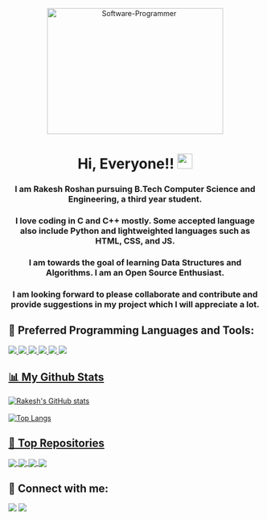 <p align="center"><img src="https://st3.depositphotos.com/3382541/13326/v/600/depositphotos_133260890-stock-illustration-programmer-sitting-on-big-laptop.jpghttps://mpng.subpng.com/20190702/zjp/kisspng-computer-programming-source-code-computer-software-5d1b385d2a10c8.4890123015620649891723.jpg" alt="Software-Programmer" height="250px" width="350px"></p>

<h1 align="center">Hi, Everyone!! <img src="https://raw.githubusercontent.com/MartinHeinz/MartinHeinz/master/wave.gif" height="30px" width="30px"> </h1>
<h3 align="center">I am Rakesh Roshan pursuing B.Tech Computer Science and Engineering, a third year student.</h3>
<h3 align="center">I love coding in C and C++ mostly. Some accepted language also include Python and lightweighted languages such as HTML, CSS, and JS.</h3>
<h3 align="center">I am towards the goal of learning Data Structures and Algorithms. I am an Open Source Enthusiast.</h3>
<h3 align="center">I am looking forward to please collaborate and contribute and provide suggestions in my project which I will appreciate a lot.</h3>

## 🚀 Preferred Programming Languages and Tools:
<p align="left">
    <a href="https://www.cprogramming.com/" target="_blank"> <img src="https://img.icons8.com/color/50/000000/c-programming.png"/> </a>
    <a href="https://www.learncpp.com/" target="_blank"> <img src="https://img.icons8.com/color/50/000000/c-plus-plus-logo.png"/> </a>
    <a href="https://www.python.org/" target="_blank"> <img src="https://img.icons8.com/color/50/000000/python--v1.png"/> </a>
    <a href="https://html.com/" target="_blank"> <img src="https://img.icons8.com/color/50/000000/html-5.png"/> </a>
    <a href="https://web.dev/learn/css/" target="_blank"> <img src="https://img.icons8.com/color/50/000000/css3.png"/>
    <a href="https://www.javascript.com/" target="_blank"> <img src="https://img.icons8.com/color/50/FAB005/javascript--v1.png"/>
</p>

## 📊 My Github Stats
![Rakesh's GitHub stats](https://github-readme-stats.vercel.app/api?username=rakesh9100&show_icons=true&theme=midnight-purple&count_private=true)<br><br>
![Top Langs](https://github-readme-stats.vercel.app/api/top-langs/?username=rakesh9100&layout=compact&theme=midnight-purple)
  <br/>
  
## 🚀 Top Repositories
<a href="https://github.com/Rakesh9100/InstaStore">
  <img align="center" src="https://github-readme-stats.vercel.app/api/pin/?username=rakesh9100&theme=radical&repo=InstaStore" />
</a>
<a href="https://github.com/Rakesh9100/CSE-DSA-Codes">
  <img align="center" src="https://github-readme-stats.vercel.app/api/pin/?username=rakesh9100&theme=radical&repo=CSE-DSA-Codes" />
</a>
<a href="https://github.com/Rakesh9100/CSE-CPP-Codes">
  <img align="center" src="https://github-readme-stats.vercel.app/api/pin/?username=rakesh9100&theme=radical&repo=CSE-CPP-Codes" />
</a>
<a href="https://github.com/Rakesh9100/Python-Codes">
  <img align="center" src="https://github-readme-stats.vercel.app/api/pin/?username=rakesh9100&theme=radical&repo=Python-Codes" />
</a>

## 🔗 Connect with me:
<p align="left">
<a href = "https://www.linkedin.com/in/rakesh-roshan-9100/"><img src="https://img.icons8.com/fluent/48/000000/linkedin.png"/></a>
<a href = "https://www.instagram.com/rakesh250602/"><img src="https://img.icons8.com/fluent/48/000000/instagram-new.png"/></a>
</p>
